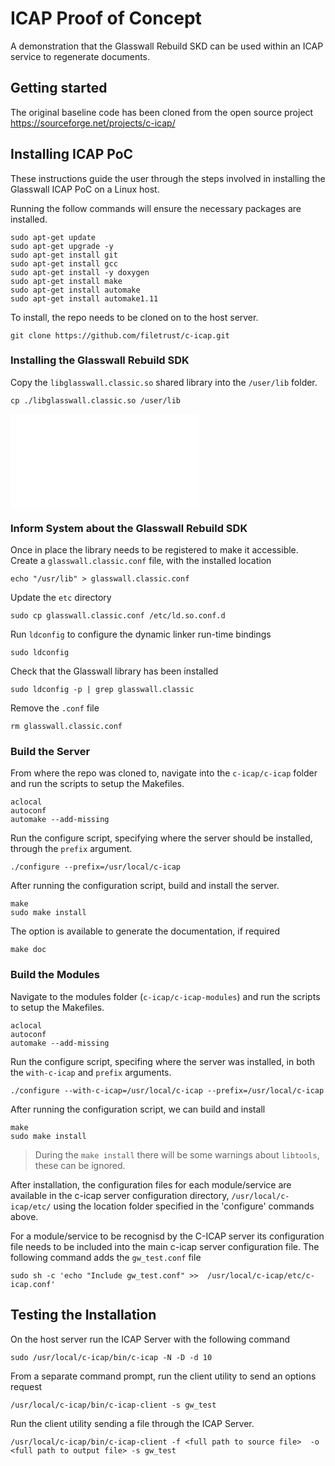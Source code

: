 # ICAP Proof of Concept
A demonstration that the Glasswall Rebuild SKD can be used within an ICAP service to regenerate documents.

## Getting started
The original baseline code has been cloned from the open source project
https://sourceforge.net/projects/c-icap/


## Installing ICAP PoC

These instructions guide the user through the steps involved in installing the Glasswall ICAP PoC on a Linux host.

Running the follow commands will ensure the necessary packages are installed.
```
sudo apt-get update
sudo apt-get upgrade -y
sudo apt-get install git
sudo apt-get install gcc
sudo apt-get install -y doxygen
sudo apt-get install make
sudo apt-get install automake
sudo apt-get install automake1.11
```

To install, the repo needs to be cloned on to the host server.
```
git clone https://github.com/filetrust/c-icap.git
```

### Installing the Glasswall Rebuild SDK

Copy the `libglasswall.classic.so` shared library into the `/user/lib` folder.
```
cp ./libglasswall.classic.so /user/lib
```

![Alternative instructions for Glasswall Developers](./README_GW.md)


### Inform System about the Glasswall Rebuild SDK 
Once in place the library needs to be registered to make it accessible. Create a `glasswall.classic.conf` file, with the installed location
```
echo "/usr/lib" > glasswall.classic.conf
```
Update the `etc` directory
```
sudo cp glasswall.classic.conf /etc/ld.so.conf.d
```
Run `ldconfig` to configure the dynamic linker run-time bindings
```
sudo ldconfig
```

Check that the Glasswall library has been installed
```
sudo ldconfig -p | grep glasswall.classic
```
Remove the `.conf` file
```
rm glasswall.classic.conf
```

### Build the Server
From where the repo was cloned to, navigate into the `c-icap/c-icap` folder and run the scripts to setup the Makefiles.
```
aclocal
autoconf
automake --add-missing
```
Run the configure script, specifying where the server should be installed, through the `prefix` argument.
```
./configure --prefix=/usr/local/c-icap
```
After running the configuration script, build and install the server.
```
make 
sudo make install
```
The option is available to generate the documentation, if required
```
make doc
```

### Build the Modules

Navigate to the modules folder (`c-icap/c-icap-modules`) and run the scripts to setup the Makefiles.
```
aclocal
autoconf
automake --add-missing
```
Run the configure script, specifing where the server was installed, in both the `with-c-icap` and `prefix` arguments.
```
./configure --with-c-icap=/usr/local/c-icap --prefix=/usr/local/c-icap
```
After running the configuration script, we can build and install
```
make 
sudo make install
```
> During the `make install` there will be some warnings about `libtools`, these can be ignored.

After installation, the configuration files for each module/service are available in the c-icap server configuration directory, `/usr/local/c-icap/etc/` using the location folder specified in the 'configure' commands above.  

For a module/service to be recognisd by the C-ICAP server its configuration file needs to be included into the main c-icap server configuration file. The following command adds the `gw_test.conf` file
```
sudo sh -c 'echo "Include gw_test.conf" >>  /usr/local/c-icap/etc/c-icap.conf'
```

## Testing the Installation

On the host server run the ICAP Server with the following command
```
sudo /usr/local/c-icap/bin/c-icap -N -D -d 10
```

From a separate command prompt, run the client utility to send an options request
```
/usr/local/c-icap/bin/c-icap-client -s gw_test
```

Run the client utility sending a file through the ICAP Server.
```
/usr/local/c-icap/bin/c-icap-client -f <full path to source file>  -o <full path to output file> -s gw_test
```



